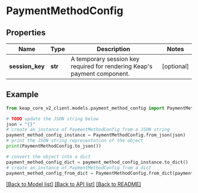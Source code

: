 # PaymentMethodConfig


## Properties

Name | Type | Description | Notes
------------ | ------------- | ------------- | -------------
**session_key** | **str** | A temporary session key required for rendering Keap&#39;s payment component. | [optional] 

## Example

```python
from keap_core_v2_client.models.payment_method_config import PaymentMethodConfig

# TODO update the JSON string below
json = "{}"
# create an instance of PaymentMethodConfig from a JSON string
payment_method_config_instance = PaymentMethodConfig.from_json(json)
# print the JSON string representation of the object
print(PaymentMethodConfig.to_json())

# convert the object into a dict
payment_method_config_dict = payment_method_config_instance.to_dict()
# create an instance of PaymentMethodConfig from a dict
payment_method_config_from_dict = PaymentMethodConfig.from_dict(payment_method_config_dict)
```
[[Back to Model list]](../README.md#documentation-for-models) [[Back to API list]](../README.md#documentation-for-api-endpoints) [[Back to README]](../README.md)


